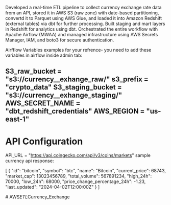 Developed a real-time ETL pipeline to collect currency exchange rate data from an API, stored it in AWS S3 (raw zone) with date-based partitioning, convertd it to Parquet using AWS Glue, and loaded it into Amazon Redshift (external tables) via dbt for further processing. Built staging and mart layers in Redshift for analytics using dbt. Orchestrated the entire workflow with Apache Airflow (MWAA) and managed infrastructure using AWS Secrets Manager, IAM, and boto3 for secure authentication.

<!-- ------------------------- -->


Airfflow Variables examples for your refrence- you need to add these variables in airflow inside admin tab:

S3_raw_bucket = "s3://currency__exhange_raw/"
s3_prefix = "crypto_data"
S3_staging_bucket = "s3://currency__exhange_staging/"
AWS_SECRET_NAME = "dbt_redshift_credentials"
AWS_REGION = "us-east-1"
----------------------------
# API Configuration
API_URL = "https://api.coingecko.com/api/v3/coins/markets"
sample currency api response:

[
  {
    "id": "bitcoin",
    "symbol": "btc",
    "name": "Bitcoin",
    "current_price": 68743,
    "market_cap": 13023456789,
    "total_volume": 567891234,
    "high_24h": 70000,
    "low_24h": 68000,
    "price_change_percentage_24h": -1.23,
    "last_updated": "2024-04-02T12:00:00Z"
  }
]

#   A W S _ E T L _ C u r r e n c y _ E x c h a n g e  
 